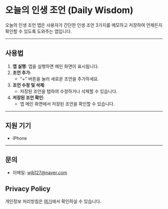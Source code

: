 # 오늘의 인생 조언 (Daily Wisdom)

오늘의 인생 조언 앱은 사용자가 간단한 인생 조언 3가지를 메모하고 저장하여 언제든지 확인할 수 있도록 도와주는 앱입니다.

---

## 사용법

1. **앱 실행**: 앱을 실행하면 메인 화면이 표시됩니다.
2. **조언 추가**:
   - "+" 버튼을 눌러 새로운 조언을 추가하세요.
3. **조언 수정 및 삭제**:
   - 저장된 조언을 탭하여 수정하거나 삭제할 수 있습니다.
4. **저장된 조언 확인**:
   - 앱 메인 화면에서 저장된 조언을 확인할 수 있습니다.

---

## 지원 기기
- iPhone

---

## 문의
- 이메일: wjb127@naver.com

## Privacy Policy

개인정보 처리방침은 [여기](https://github.com/[your-username]/[repository-name]/blob/main/docs/privacy-policy.md)에서 확인하실 수 있습니다.

